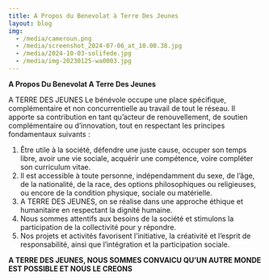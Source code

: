 ```yaml
---
title: A Propos du Benevolat à Terre Des Jeunes
layout: blog
img:
  - /media/cameroun.png
  - /media/screenshot_2024-07-06_at_10.00.38.jpg
  - /media/2024-10-03-solifede.jpg
  - /media/img-20230125-wa0003.jpg
---
```

**A Propos Du Benevolat A Terre Des Jeunes**


A TERRE DES JEUNES Le bénévole occupe une place spécifique, complémentaire et non concurrentielle au travail de tout le réseau. Il apporte sa contribution en tant qu’acteur de renouvellement, de soutien complémentaire ou d’innovation, tout en respectant les principes fondamentaux suivants :

1. Être utile à la société, défendre une juste cause, occuper son temps libre, avoir une vie sociale, acquérir une compétence, voire compléter son curriculum vitae.
2. Il est accessible à toute personne, indépendamment du sexe, de l’âge, de la nationalité, de la race, des options philosophiques ou religieuses, ou encore de la condition physique, sociale ou matérielle.
3. A TERRE DES JEUNES, on se réalise dans une approche éthique et humanitaire en respectant la dignité humaine.
4. Nous sommes attentifs aux besoins de la société et stimulons la participation de la collectivité pour y répondre.
5. Nos projets et activités favorisent l’initiative, la créativité et l’esprit de responsabilité, ainsi que l’intégration et la participation sociale.

**A TERRE DES  JEUNES, NOUS SOMMES CONVAICU QU’UN AUTRE MONDE EST POSSIBLE ET NOUS LE CREONS**